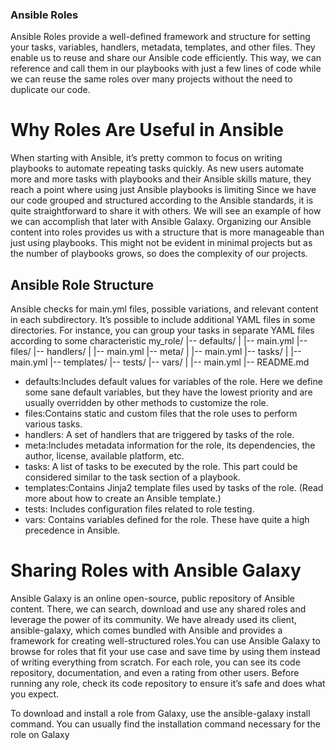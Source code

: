 ### Ansible Roles

Ansible Roles provide a well-defined framework and structure for setting your tasks, variables, handlers, metadata, templates, and other files. They enable us to reuse and share our Ansible code efficiently. This way, we can reference and call them in our playbooks with just a few lines of code while we can reuse the same roles over many projects without the need to duplicate our code.

# Why Roles Are Useful in Ansible

When starting with Ansible, it’s pretty common to focus on writing playbooks to automate repeating tasks quickly. As new users automate more and more tasks with playbooks and their Ansible skills mature, they reach a point where using just Ansible playbooks is limiting
Since we have our code grouped and structured according to the Ansible standards, it is quite straightforward to share it with others. We will see an example of how we can accomplish that later with Ansible Galaxy.
Organizing our Ansible content into roles provides us with a structure that is more manageable than just using playbooks. This might not be evident in minimal projects but as the number of playbooks grows, so does the complexity of our projects.

## Ansible Role Structure
Ansible checks for main.yml files, possible variations, and relevant content in each subdirectory. It’s possible to include additional YAML files in some directories. For instance, you can group your tasks in separate YAML files according to some characteristic
my_role/
|-- defaults/
|   |-- main.yml
|-- files/
|-- handlers/
|   |-- main.yml
|-- meta/
|   |-- main.yml
|-- tasks/
|   |-- main.yml
|-- templates/
|-- tests/
|-- vars/
|   |-- main.yml
|-- README.md

- defaults:Includes default values for variables of the role. Here we define some sane default variables, but they have the lowest priority and are usually overridden by other methods to customize the role.
- files:Contains static and custom files that the role uses to perform various tasks.
- handlers: A set of handlers that are triggered by tasks of the role. 
- meta:Includes metadata information for the role, its dependencies, the author, license, available platform, etc.
- tasks: A list of tasks to be executed by the role. This part could be considered similar to the task section of a playbook.
- templates:Contains Jinja2 template files used by tasks of the role. (Read more about how to create an Ansible template.)
- tests: Includes configuration files related to role testing.
- vars: Contains variables defined for the role. These have quite a high precedence in Ansible.

# Sharing Roles with Ansible Galaxy

Ansible Galaxy is an online open-source, public repository of Ansible content. There, we can search, download and use any shared roles and leverage the power of its community. We have already used its client, ansible-galaxy, which comes bundled with Ansible and provides a framework for creating well-structured roles.You can use Ansible Galaxy to browse for roles that fit your use case and save time by using them instead of writing everything from scratch. For each role, you can see its code repository, documentation, and even a rating from other users. Before running any role, check its code repository to ensure it’s safe and does what you expect.

To download and install a role from Galaxy, use the ansible-galaxy install command. You can usually find the installation command necessary for the role on Galaxy
